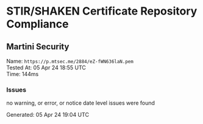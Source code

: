 # STIR/SHAKEN Certificate Repository Compliance

## Martini Security

Name: `https://p.mtsec.me/2884/eZ-fWN636laN.pem`\
Tested At: 05 Apr 24 18:55 UTC\
Time: 144ms

### Issues

no warning, or error, or notice date level issues were found

Generated: 05 Apr 24 19:04 UTC